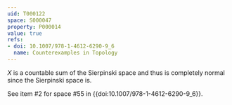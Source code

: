 ```yaml
---
uid: T000122
space: S000047
property: P000014
value: true
refs:
- doi: 10.1007/978-1-4612-6290-9_6
  name: Counterexamples in Topology
---
```


$X$ is a countable sum of the Sierpinski space and thus is completely normal since the Sierpinski space is.

See item #2 for space #55 in {{doi:10.1007/978-1-4612-6290-9_6}}.
